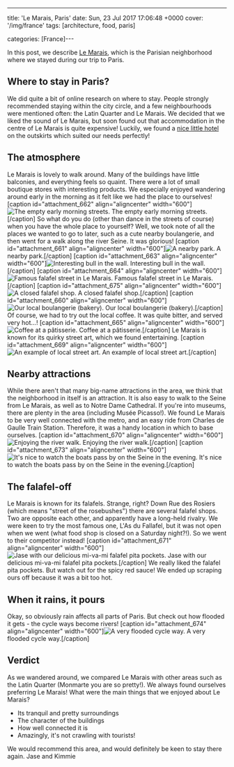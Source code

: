 ---
title: 'Le Marais, Paris'
date: Sun, 23 Jul 2017 17:06:48 +0000
cover: '/img/france'
tags: [architecture, food, paris]

categories: [France]---

In this post, we describe [Le Marais](https://www.google.co.uk/maps/place/Le+Marais,+Paris,+France/data=!4m2!3m1!1s0x47e66e03cdce4ae9:0x38cfa580446f9e46?sa=X&ved=0ahUKEwjctISo7Z7VAhWDKsAKHWd_CtEQ8gEImwEwDw), which is the Parisian neighborhood where we stayed during our trip to Paris.

Where to stay in Paris?
-----------------------

We did quite a bit of online research on where to stay. People strongly recommended staying within the city circle, and a few neighbourhoods were mentioned often: the Latin Quarter and Le Marais. We decided that we liked the sound of Le Marais, but soon found out that accommodation in the centre of Le Marais is quite expensive! Luckily, we found a [nice little hotel](http://www.campanile-paris-bastille.fr/en) on the outskirts which suited our needs perfectly!

The atmosphere
--------------

Le Marais is lovely to walk around. Many of the buildings have little balconies, and everything feels so quaint. There were a lot of small boutique stores with interesting products. We especially enjoyed wandering around early in the morning as it felt like we had the place to ourselves! \[caption id="attachment_662" align="aligncenter" width="600"\]![The empty early morning streets.](http://coupleofkiwis.com/wp-content/uploads/2017/07/le-marais-600x338.jpg) The empty early morning streets.\[/caption\] So what do you do (other than dance in the streets of course) when you have the whole place to yourself? Well, we took note of all the places we wanted to go to later, such as a cute nearby boulangerie, and then went for a walk along the river Seine. It was glorious! \[caption id="attachment_661" align="aligncenter" width="600"\]![A nearby park.](http://coupleofkiwis.com/wp-content/uploads/2017/07/le-marais-3-600x338.jpg) A nearby park.\[/caption\] \[caption id="attachment_663" align="aligncenter" width="600"\]![Interesting bull in the wall.](http://coupleofkiwis.com/wp-content/uploads/2017/07/le-marais-4-600x338.jpg) Interesting bull in the wall.\[/caption\] \[caption id="attachment_664" align="aligncenter" width="600"\]![Famous falafel street in Le Marais.](http://coupleofkiwis.com/wp-content/uploads/2017/07/le-marais-5-600x338.jpg) Famous falafel street in Le Marais.\[/caption\] \[caption id="attachment_675" align="aligncenter" width="600"\]![A closed falafel shop.](http://coupleofkiwis.com/wp-content/uploads/2017/07/le-marias-8-600x338.jpg) A closed falafel shop.\[/caption\] \[caption id="attachment_660" align="aligncenter" width="600"\]![Our local boulangerie (bakery).](http://coupleofkiwis.com/wp-content/uploads/2017/07/le-marais-2-600x338.jpg) Our local boulangerie (bakery).\[/caption\] Of course, we had to try out the local coffee. It was quite bitter, and served very hot...! \[caption id="attachment_665" align="aligncenter" width="600"\]![Coffee at a pâtisserie.](http://coupleofkiwis.com/wp-content/uploads/2017/07/le-marais-6-600x338.jpg) Coffee at a pâtisserie.\[/caption\] Le Marais is known for its quirky street art, which we found entertaining. \[caption id="attachment_669" align="aligncenter" width="600"\]![An example of local street art.](http://coupleofkiwis.com/wp-content/uploads/2017/07/le-marais-9-600x338.jpg) An example of local street art.\[/caption\]

Nearby attractions
------------------

While there aren't that many big-name attractions in the area, we think that the neighborhood in itself is an attraction. It is also easy to walk to the Seine from Le Marais, as well as to Notre Dame Cathedral. If you're into museums, there are plenty in the area (including Musée Picasso!). We found Le Marais to be very well connected with the metro, and an easy ride from Charles de Gaulle Train Station. Therefore, it was a handy location in which to base ourselves. \[caption id="attachment_670" align="aligncenter" width="600"\]![Enjoying the river walk. ](http://coupleofkiwis.com/wp-content/uploads/2017/07/le-marais-10-600x338.jpg) Enjoying the river walk.\[/caption\] \[caption id="attachment_673" align="aligncenter" width="600"\]![It's nice to watch the boats pass by on the Seine in the evening. ](http://coupleofkiwis.com/wp-content/uploads/2017/07/le-marais-13-600x338.jpg) It's nice to watch the boats pass by on the Seine in the evening.\[/caption\]

The falafel-off
---------------

Le Marais is known for its falafels. Strange, right? Down Rue des Rosiers (which means "street of the rosebushes") there are several falafel shops. Two are opposite each other, and apparently have a long-held rivalry. We were keen to try the most famous one, L'As du Fallafel, but it was not open when we went (what food shop is closed on a Saturday night?!). So we went to their competitor instead! \[caption id="attachment_671" align="aligncenter" width="600"\]![Jase with our delicious mi-va-mi falafel pita pockets. ](http://coupleofkiwis.com/wp-content/uploads/2017/07/le-marais-11-600x338.jpg) Jase with our delicious mi-va-mi falafel pita pockets.\[/caption\] We really liked the falafel pita pockets. But watch out for the spicy red sauce! We ended up scraping ours off because it was a bit too hot.

When it rains, it pours
-----------------------

Okay, so obviously rain affects all parts of Paris. But check out how flooded it gets - the cycle ways become rivers! \[caption id="attachment_674" align="aligncenter" width="600"\]![A very flooded cycle way.](http://coupleofkiwis.com/wp-content/uploads/2017/07/le-marais-14-600x338.jpg) A very flooded cycle way.\[/caption\]

Verdict
-------

As we wandered around, we compared Le Marais with other areas such as the Latin Quarter (Monmarte you are so pretty!). We always found ourselves preferring Le Marais! What were the main things that we enjoyed about Le Marais?

*   Its tranquil and pretty surroundings
*   The character of the buildings
*   How well connected it is
*   Amazingly, it's not crawling with tourists!

We would recommend this area, and would definitely be keen to stay there again. Jase and Kimmie